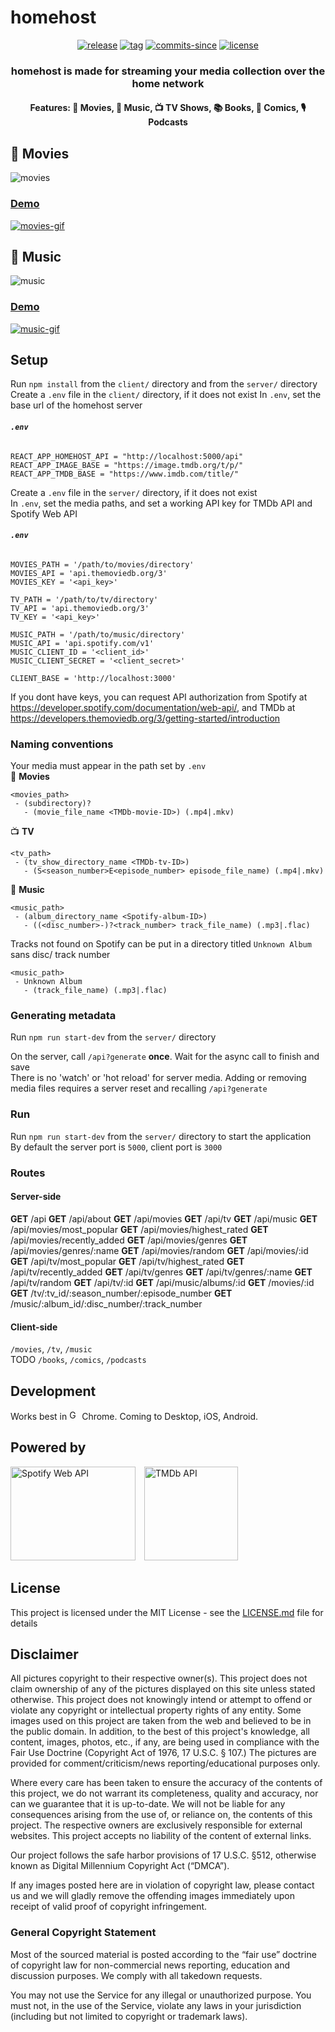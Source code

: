 # homehost

<p align="center">
  <a href="https://github.com/ridhwaans/homehost/releases/"><img src="https://img.shields.io/github/release/ridhwaans/homehost.svg" alt="release"></a>
  <a href="https://github.com/ridhwaans/homehost/tags/"><img src="https://img.shields.io/github/tag/ridhwaans/homehost.svg" alt="tag"></a>
  <a href="https://github.com/ridhwaans/homehost/commit/"><img src="https://img.shields.io/github/commits-since/ridhwaans/homehost/client-v1.1.0.svg" alt="commits-since"></a>
  <a href="https://github.com/ridhwaans/homehost/blob/master/LICENSE"><img src="https://img.shields.io/github/license/ridhwaans/homehost.svg" alt="license"></a>
</p>

<h3 align="center"> homehost is made for streaming your media collection over the home network </h3>
<h4 align="center"> Features: 🎥 Movies, 🎵 Music, 📺 TV Shows, 📚 Books, 📒 Comics, 🎙️ Podcasts </h4>

## 🎥 Movies
![movies](media/v1-movies-1.PNG)
### [Demo](https://homehost-demo.herokuapp.com/movies)
[![movies-gif](media/v1-movies-demo-1.gif)](https://homehost-demo.herokuapp.com/movies)
## 🎵 Music
![music](media/v1-music-1.PNG)
### [Demo](https://homehost-demo.herokuapp.com/music)
[![music-gif](media/v1-music-demo-1.gif)](https://homehost-demo.herokuapp.com/music)

## Setup

Run `npm install` from the `client/` directory and from the `server/` directory
Create a `.env` file in the `client/` directory, if it does not exist
In `.env`, set the base url of the homehost server 
###### **`.env`**
```env
REACT_APP_HOMEHOST_API = "http://localhost:5000/api"
REACT_APP_IMAGE_BASE = "https://image.tmdb.org/t/p/"
REACT_APP_TMDB_BASE = "https://www.imdb.com/title/"
```  
Create a `.env` file in the `server/` directory, if it does not exist  
In `.env`, set the media paths, and set a working API key for TMDb API and Spotify Web API  
###### **`.env`**
```env
MOVIES_PATH = '/path/to/movies/directory'
MOVIES_API = 'api.themoviedb.org/3'
MOVIES_KEY = '<api_key>'

TV_PATH = '/path/to/tv/directory'
TV_API = 'api.themoviedb.org/3'
TV_KEY = '<api_key>'

MUSIC_PATH = '/path/to/music/directory'
MUSIC_API = 'api.spotify.com/v1'
MUSIC_CLIENT_ID = '<client_id>'
MUSIC_CLIENT_SECRET = '<client_secret>'

CLIENT_BASE = 'http://localhost:3000'
```
If you dont have keys, you can request API authorization from Spotify at https://developer.spotify.com/documentation/web-api/, and TMDb at https://developers.themoviedb.org/3/getting-started/introduction  

### Naming conventions

Your media must appear in the path set by `.env`  
🎥 **Movies**  
```
<movies_path>  
 - (subdirectory)?  
   - (movie_file_name <TMDb-movie-ID>) (.mp4|.mkv)  
```
📺 **TV**  
```
<tv_path>  
 - (tv_show_directory_name <TMDb-tv-ID>)  
   - (S<season_number>E<episode_number> episode_file_name) (.mp4|.mkv)
```
🎵 **Music**  
```
<music_path>  
 - (album_directory_name <Spotify-album-ID>)  
   - ((<disc_number>-)?<track_number> track_file_name) (.mp3|.flac)  
```
Tracks not found on Spotify can be put in a directory titled `Unknown Album` sans disc/ track number
```
<music_path>  
 - Unknown Album  
   - (track_file_name) (.mp3|.flac)
```

### Generating metadata
 
Run `npm run start-dev` from the `server/` directory   
 
On the server, call `/api?generate` **once**. Wait for the async call to finish and save  
There is no 'watch' or 'hot reload' for server media. Adding or removing media files requires a server reset and recalling `/api?generate`  
<!-- Run `ncu` from the `server/` directory and from the `client/` directory to check for package.json` updates -->

### Run

Run `npm run start-dev` from the `server/` directory to start the application  
By default the server port is `5000`, client port is `3000`  
 
### Routes

#### Server-side

**GET** /api
**GET** /api/about
**GET** /api/movies
**GET** /api/tv
**GET** /api/music
**GET** /api/movies/most_popular
**GET** /api/movies/highest_rated
**GET** /api/movies/recently_added
**GET** /api/movies/genres
**GET** /api/movies/genres/:name
**GET** /api/movies/random
**GET** /api/movies/:id
**GET** /api/tv/most_popular
**GET** /api/tv/highest_rated
**GET** /api/tv/recently_added
**GET** /api/tv/genres
**GET** /api/tv/genres/:name
**GET** /api/tv/random
**GET** /api/tv/:id
**GET** /api/music/albums/:id
**GET** /movies/:id
**GET** /tv/:tv_id/:season_number/:episode_number
**GET** /music/:album_id/:disc_number/:track_number

#### Client-side

`/movies`, `/tv`, `/music`  
TODO `/books`, `/comics`, `/podcasts`  

## Development

Works best in <img src="client/src/assets/logo/Chrome.svg" width="16" height="16" title="Google Chrome"> Chrome. Coming to Desktop, iOS, Android.

## Powered by

<p><img src="client/src/assets/logo/Spotify_Green.svg" width="200" height="150" title="Spotify Web API">&emsp;<img src="client/src/assets/logo/TMDB_Green.svg" width="150" height="150" title="TMDb API"></p>

## License

This project is licensed under the MIT License - see the [LICENSE.md](LICENSE.md) file for details

## Disclaimer

All pictures copyright to their respective owner(s). This project does not claim ownership of any of the pictures displayed on this site unless stated otherwise. This project does not knowingly intend or attempt to offend or violate any copyright or intellectual property rights of any entity. Some images used on this project are taken from the web and believed to be in the public domain. In addition, to the best of this project's knowledge, all content, images, photos, etc., if any, are being used in compliance with the Fair Use Doctrine (Copyright Act of 1976, 17 U.S.C. § 107.) The pictures are provided for comment/criticism/news reporting/educational purposes only.

Where every care has been taken to ensure the accuracy of the contents of this project, we do not warrant its completeness, quality and accuracy, nor can we guarantee that it is up-to-date. We will not be liable for any consequences arising from the use of, or reliance on, the contents of this project. The respective owners are exclusively responsible for external websites. This project accepts no liability of the content of external links.

Our project follows the safe harbor provisions of 17 U.S.C. §512, otherwise known as Digital Millennium Copyright Act (“DMCA”).

If any images posted here are in violation of copyright law, please contact us and we will gladly remove the offending images immediately upon receipt of valid proof of copyright infringement.

### General Copyright Statement  
Most of the sourced material is posted according to the “fair use” doctrine of copyright law for non-commercial news reporting, education and discussion purposes. We comply with all takedown requests.

You may not use the Service for any illegal or unauthorized purpose. You must not, in the use of the Service, violate any laws in your jurisdiction (including but not limited to copyright or trademark laws).
